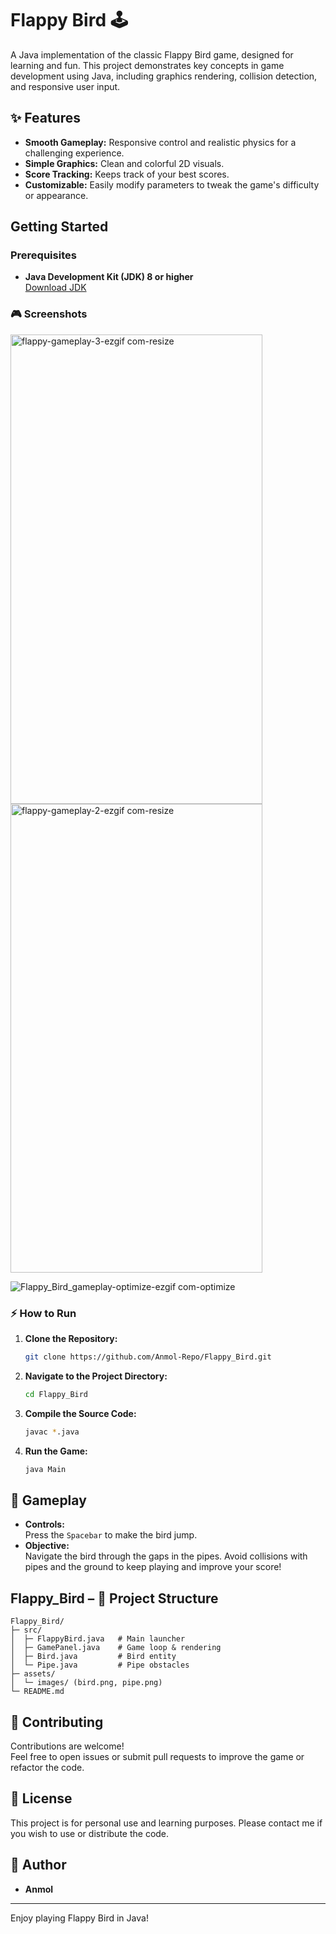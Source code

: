 # Flappy Bird 🕹️

A Java implementation of the classic Flappy Bird game, designed for learning and fun. This project demonstrates key concepts in game development using Java, including graphics rendering, collision detection, and responsive user input.

## ✨ Features

- **Smooth Gameplay:** Responsive control and realistic physics for a challenging experience.
- **Simple Graphics:** Clean and colorful 2D visuals.
- **Score Tracking:** Keeps track of your best scores.
- **Customizable:** Easily modify parameters to tweak the game's difficulty or appearance.

## Getting Started

### Prerequisites

- **Java Development Kit (JDK) 8 or higher**  
  [Download JDK](https://www.oracle.com/java/technologies/downloads/)
  

### 🎮 Screenshots 

<img width="403" height="751" alt="flappy-gameplay-3-ezgif com-resize" src="https://github.com/user-attachments/assets/1b8ea28f-03c5-4d44-a444-1d862a06a849" /><br>
<img width="403" height="750" alt="flappy-gameplay-2-ezgif com-resize" src="https://github.com/user-attachments/assets/122479f4-8c14-462b-bd9c-04666e921d19" />


![Flappy_Bird_gameplay-optimize-ezgif com-optimize](https://github.com/user-attachments/assets/88f48b2e-efe2-43e3-aeed-65480c04461f)


### ⚡ How to Run

1. **Clone the Repository:**
   ```bash
   git clone https://github.com/Anmol-Repo/Flappy_Bird.git
   ```
2. **Navigate to the Project Directory:**
   ```bash
   cd Flappy_Bird
   ```
3. **Compile the Source Code:**
   ```bash
   javac *.java
   ```
4. **Run the Game:**
   ```bash
   java Main
   ```

## 🎯 Gameplay

- **Controls:**  
  Press the `Spacebar` to make the bird jump.
- **Objective:**  
  Navigate the bird through the gaps in the pipes. Avoid collisions with pipes and the ground to keep playing and improve your score!

## Flappy_Bird – 📂 Project Structure

```
Flappy_Bird/
├─ src/
│  ├─ FlappyBird.java   # Main launcher
│  ├─ GamePanel.java    # Game loop & rendering
│  ├─ Bird.java         # Bird entity
│  └─ Pipe.java         # Pipe obstacles
├─ assets/
│  └─ images/ (bird.png, pipe.png)
└─ README.md
```

## 🤝 Contributing

Contributions are welcome!  
Feel free to open issues or submit pull requests to improve the game or refactor the code.

## 📜 License

This project is for personal use and learning purposes. Please contact me if you wish to use or distribute the code.

## 👤 Author

- **Anmol**

---

Enjoy playing Flappy Bird in Java!
